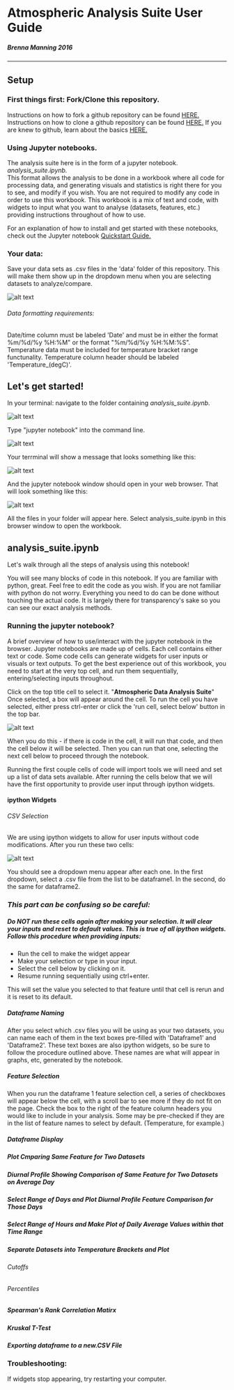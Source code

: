 # Atmospheric Analysis Suite User Guide
##### Brenna Manning  2016

______________________________________________________________________

## Setup
### First things first: Fork/Clone this repository.
Instructions on how to fork a github repository can be found [HERE.](https://help.github.com/articles/fork-a-repo/)
Instructions on how to clone a github repository can be found [HERE.](https://help.github.com/articles/cloning-a-repository/)
If you are knew to github, learn about the basics [HERE.](https://guides.github.com/activities/hello-world/)

### Using Jupyter notebooks.
The analysis suite here is in the form of a jupyter notebook. *analysis_suite.ipynb.*  
This format allows the analysis to be done in a workbook where all code for processing data, and generating visuals and statistics is right there for you to see, and modify if you wish.  You are not required to modify any code in order to use this workbook. This workbook is a mix of text and code, with widgets to input what you want to analyse (datasets, features, etc.) providing instructions throughout of how to use.

For an explanation of how to install and get started with these notebooks, check out the Jupyter notebook [Quickstart Guide.](https://jupyter-notebook-beginner-guide.readthedocs.io/en/latest/)

### Your data:
Save your data sets as .csv files in the 'data' folder of this repository. This will make them show up in the dropdown menu when you are selecting datasets to analyze/compare. 


![alt text](https://github.com/BrennaManning/atmospheric-analysis/blob/master/images/csv_dropdown.png?raw=true "")

###### Data formatting requirements:
Date/time column must be labeled 'Date' and must be in either the format %m/%d/%y %H:%M" or the format "%m/%d/%y %H:%M:%S".
Temperature data must be included for temperature bracket range functunality. Temperature column header should be labeled 'Temperature_(degC)'. 


## Let's get started!
In your terminal: navigate to the folder containing *analysis_suite.ipynb*.

![alt text](https://github.com/BrennaManning/atmospheric-analysis/blob/master/images/terminal_find_folder.png?raw=true "")

Type "jupyter notebook" into the command line. 

![alt text](https://github.com/BrennaManning/atmospheric-analysis/blob/master/images/terminal_run_jupyter.png?raw=true "")

Your terrminal will show a message that looks something like this:


![alt text](https://github.com/BrennaManning/atmospheric-analysis/blob/master/images/jupyter_running.png?raw=true "")

And the jupyter notebook window should open in your web browser. That will look something like this: 


![alt text](https://github.com/BrennaManning/atmospheric-analysis/blob/master/images/jupyter_home.png?raw=true "")

All the files in your folder will appear here. Select analysis_suite.ipynb in this browser window to open the workbook. 

## analysis_suite.ipynb
Let's walk through all the steps of analysis using this notebook!

You will see many blocks of code in this notebook. If you are familiar with python, great. Feel free to edit the code as you wish. If you are not familiar with python do not worry. Everything you need to do can be done without touching the actual code. It is largely there for transparency's sake so you can see our exact analysis methods.

### Running the jupyter notebook?
A brief overview of how to use/interact with the jupyter notebook in the browser.
Jupyter notebooks are made up of cells. Each cell contains either text or code. Some code cells can generate widgets for user inputs or visuals or text outputs. To get the best experience out of this workbook, you need to start at the very top cell, and run them sequentially, entering/selecting inputs throughout.

Click on the top title cell to select it. "**Atmospheric Data Analysis Suite**" Once selected, a box will appear around the cell. To run the cell you have selected, either press ctrl-enter or click the 'run cell, select below' button in the top bar.

![alt text](https://github.com/BrennaManning/atmospheric-analysis/blob/master/images/run_cell.png?raw=true "")

When you do this - if there is code in the cell, it will run that code, and then the cell below it will be selected. Then you can run that one, selecting the next cell below to proceed through the notebook.

Running the first couple cells of code will import tools we will need and set up a list of data sets available. After running the cells below that we will have the first opportunity to provide user input through ipython widgets. 

#### ipython Widgets

###### CSV Selection
We are using ipython widgets to allow for user inputs without code modifications. 
After you run these two cells:

![alt text](https://github.com/BrennaManning/atmospheric-analysis/blob/master/images/select_dataframes.png?raw=true "")

You should see a dropdown menu appear after each one. 
In the first dropdown, select a .csv file from the list to be dataframe1. In the second, do the same for dataframe2. 

### *This part can be confusing so be careful:* 
##### Do NOT run these cells again after making your selection. It will clear your inputs and reset to default values. This is true of all ipython widgets. Follow this procedure when providing inputs:
- Run the cell to make the widget appear
- Make your selection or type in your input.
- Select the cell below by clicking on it.
- Resume running sequentially using ctrl+enter.

This will set the value you selected to that feature until that cell is rerun and it is reset to its default. 

##### Dataframe Naming
After you select which .csv files you will be using as your two datasets, you can name each of them in the text boxes pre-filled with 'Dataframe1' and 'Dataframe2'. These text boxes are also ipython widgets, so be sure to follow the procedure outlined above. These names are what will appear in graphs, etc, generated by the notebook. 

##### Feature Selection
When you run the dataframe 1 feature selection cell, a series of checkboxes will appear below the cell, with a scroll bar to see more if they do not fit on the page. Check the box to the right of the feature column headers you would like to include in your analysis. Some may be pre-checked if they are in the list of feature names to select by default. (Temperature, for example.)

##### Dataframe Display

##### Plot Cmparing Same Feature for Two Datasets

##### Diurnal Profile Showing Comparison of Same Feature for Two Datasets on Average Day

##### Select Range of Days and Plot Diurnal Profile Feature Comparison for Those Days

##### Select Range of Hours and Make Plot of Daily Average Values within that Time Range

##### Separate Datasets into Temperature Brackets and Plot
###### Cutoffs

###### Percentiles

##### Spearman's Rank Correlation Matirx

##### Kruskal T-Test


##### Exporting dataframe to a new.CSV File


### Troubleshooting:

If widgets stop appearing, try restarting your computer. 


